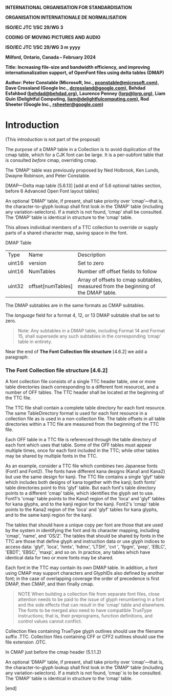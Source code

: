 **INTERNATIONAL ORGANISATION FOR STANDARDISATION**

**ORGANISATION INTERNATIONALE DE NORMALISATION**

**ISO/IEC JTC 1/SC 29/WG 3**

**CODING OF MOVING PICTURES AND AUDIO**

**ISO/IEC JTC 1/SC 29/WG 3 m** **yyyy**

**Milford, Ontario, Canada – February 2024**

**Title: Increasing file-size and bandwidth efficiency, and improving
internationalization support, of OpenFont files using delta tables
(DMAP)**

**Author: Peter Constable (Microsoft, Inc., pconstable@microsoft.com),
Dave Crossland (Google Inc., dcrossland@google.com), Behdad Esfahbod
(behdad@behdad.org), Laurence Penney (lorp@lorp.org), Liam Quin
(Delightful Computing, liam@delightfulcomputing.com), Rod Sheeter
(Google Inc., rsheeter@google.com)**

# <span id="anchor"></span>Introduction

(This introduction is not part of the proposal)

The purpose of a DMAP table in a Collection is to avoid duplication of
the cmap table, which for a CJK font can be large. It is a per-subfont
table that is consulted *before* cmap, overriding cmap.

The ‘DMAP’ table was previously proposed by Ned Holbrook, Ken Lunds,
Dwayne Robinson, and Peter Constable.

<span id="anchor-1"></span><span id="anchor-2"></span>DMAP—Delta map
table<span id="anchor-3"></span> \[5.6.13\] \[add at end of 5.6 optional
tables section, before 6 Advanced Open Font layout tables\]

An optional ‘DMAP’ table, if present, shall take priority over
‘cmap’—that is, the character-to-glyph lookup shall first look in the
‘DMAP’ table (including any variation-selectors). If a match is not
found, ‘cmap’ shall be consulted. The ‘DMAP’ table is identical in
structure to the ‘cmap’ table.

This allows individual members of a TTC collection to override or supply
parts of a shared character map, saving space in the font.

DMAP Table

|        |                     |                                                                                    |
|--------|---------------------|------------------------------------------------------------------------------------|
| Type   | Name                | Description                                                                        |
| uint16 | version             | Set to zero                                                                        |
| uint16 | NumTables           | Number off offset fields to follow                                                 |
| uint32 | offset\[numTables\] | Array of offsets to cmap subtables, measured from the beginning of the DMAP table. |

The DMAP subtables are in the same formats as CMAP subtables.

The *language* field for a format 4, 12, or 13 DMAP subtable shall be
set to zero.

> <span id="anchor-4"></span>Note: Any subtables in a DMAP table,
> including Format 14 and Format 15, shall supersede any such subtables
> in the corresponding ‘cmap’ table in entirety.

Near the end of
<span id="anchor-5"></span><span id="anchor-6"></span><span id="anchor-7"></span><span id="anchor-8"></span><span id="anchor-9"></span><span id="anchor-10"></span><span id="anchor-11"></span><span id="anchor-12"></span>**The
Font Collection file structure** \[4.6.2\] we add a paragraph:

### <span id="anchor-13"></span><span id="anchor-14"></span><span id="anchor-15"></span><span id="anchor-16"></span><span id="anchor-17"></span><span id="anchor-18"></span><span id="anchor-19"></span>**The Font Collection file structure** \[4.6.2\]

A font collection file consists of a single TTC header table, one or
more table directories (each corresponding to a different font
resource), and a number of OFF tables. The TTC header shall be located
at the beginning of the TTC file.

The TTC file shall contain a complete table directory for each font
resource. The same TableDirectory format is used for each font resource
in a collection file as is used in a non-collection file. The table
offsets in all table directories within a TTC file are measured from the
beginning of the TTC file.

Each OFF table in a TTC file is referenced through the table directory
of each font which uses that table. Some of the OFF tables must appear
multiple times, once for each font included in the TTC; while other
tables may be shared by multiple fonts in the TTC.

As an example, consider a TTC file which combines two Japanese fonts
(Font1 and Font2). The fonts have different kana designs (Kana1 and
Kana2) but use the same design for kanji. The TTC file contains a single
'glyf' table which includes both designs of kana together with the
kanji; both fonts' table directories point to this 'glyf' table. But
each font's table directory points to a different 'cmap' table, which
identifies the glyph set to use. Font1's 'cmap' table points to the
Kana1 region of the 'loca' and 'glyf' tables for kana glyphs, and to the
kanji region for the kanji. Font2's 'cmap' table points to the Kana2
region of the 'loca' and 'glyf' tables for kana glyphs, and to the same
kanji region for the kanji.

The tables that should have a unique copy per font are those that are
used by the system in identifying the font and its character mapping,
including 'cmap', 'name', and 'OS/2'. The tables that should be shared
by fonts in the TTC are those that define glyph and instruction data or
use glyph indices to access data: 'glyf', 'loca', 'hmtx', 'hdmx',
'LTSH', 'cvt ', 'fpgm', 'prep', 'EBLC', 'EBDT', 'EBSC', 'maxp', and so
on. In practice, any tables which have identical data for two or more
fonts may be shared.

Each font in the TTC may contain its own DMAP table. In addition, a font
using CMAP may support characters and GlyphIDs also defined by another
font; in the case of overlapping coverage the order of precedence is
first DMAP, then CMAP, and then finally cmap.

> NOTE When building a collection file from separate font files, close
> attention needs to be paid to the issue of glyph renumbering in a font
> and the side effects that can result in the 'cmap' table and
> elsewhere. The fonts to be merged also need to have compatible
> TrueType instructions; that is, their preprograms, function
> definitions, and control values cannot conflict.

Collection files containing TrueType glyph outlines should use the
filename suffix .TTC. Collection files containing CFF or CFF2 outlines
should use the file extension .OTC.

In CMAP just before the cmap header (5.1.1.2)

<span id="anchor-20"></span>An optional ‘DMAP’ table, if present, shall
take priority over ‘cmap’—that is, the character-to-glyph lookup shall
first look in the ‘DMAP’ table (including any variation-selectors). If a
match is not found, ‘cmap’ is to be consulted. The ‘DMAP’ table is
identical in structure to the ‘cmap’ table.

  

\[end\]

